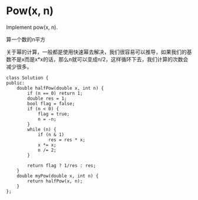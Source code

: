 Pow(x, n)
=========
Implement pow(x, n).

算一个数的n平方

关于幂的计算，一般都是使用快速幂去解决，我们很容易可以推导，如果我们的基数不是x而是x*x的话，那么n就可以变成n/2，这样循环下去，我们计算的次数会减少很多。

```
class Solution {
public:
    double halfPow(double x, int n) {
        if (n == 0) return 1;
        double res = 1;
        bool flag = false;
        if (n < 0) {
            flag = true;
            n = -n;
        }
        while (n) {
            if (n & 1)
                res = res * x;
            x *= x;
            n /= 2;
        }

        return flag ? 1/res : res;
    }
    double myPow(double x, int n) {
        return halfPow(x, n);
    }
};
```
